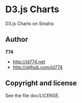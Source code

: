 D3.js Charts
============

D3.js Charts on Sinatra


Author
------

**774**

+ http://id774.net
+ http://github.com/id774


Copyright and license
---------------------

See the file doc/LICENSE.

